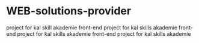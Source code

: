 # WEB-solutions-provider
project for kal skill akademie
front-end project for kal skills akademie
front-end project for kal skills akademie
front-end project for kal skills akademie
